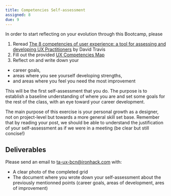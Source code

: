 ```yaml
---
title: Competencies Self-assessment
assigned: 8
due: 9
---
```


In order to start reflecting on your evolution through this Bootcamp, please

1. Reread [The 8 competencies of user experience: a tool for assessing and developing UX Practitioners](https://www.userfocus.co.uk/articles/8-competencies-of-user-experience.html) by David Travis
2. Fill out the provided [UX Competencies Map](https://www.userfocus.co.uk/pdf/competency-map.pdf)
3. Reflect on and write down your
  - career goals,
  - areas where you see yourself developing strengths,
  - and areas where you feel you need the most improvement

This will be the first self-assessment that you do. The purpose is to establish a baseline understanding of where you are and set some goals for the rest of the class, with an eye toward your career development.

The main purpose of this exercise is your personal growth as a designer, not on project-level but towards a more general skill set base. Remember that by reading your post, we should be able to understand the justification of your self-assessment as if we were in a meeting (be clear but still concise!)


Deliverables
------------

Please send an email to ta-ux-bcn@ironhack.com with: 

- A clear photo of the completed grid
- The document where you wrote down your self-assessment about the previously mentionned points (career goals, areas of development, ares of improvement)
